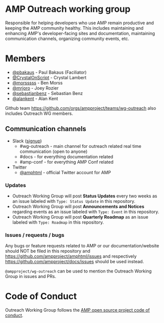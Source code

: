 # AMP Outreach working group

Responsible for helping developers who use AMP remain productive and keeping the AMP community healthy. This includes maintaining and enhancing AMP's developer-facing sites and documentation, maintaining communication channels, organizing community events, etc.

# Members

- [@pbakaus](https://github.com/pbakaus) - Paul Bakaus (Faciliator)
- [@CrystalOnScript](https://github.com/CrystalOnScript) - Crystal Lambert
- [@morsssss](https://github.com/morsssss) - Ben Morss
- [@mrjoro](https://github.com/mrjoro) - Joey Rozier
- [@sebastianbenz](https://github.com/sebastianbenz) - Sebastian Benz
- [@alankent](https://github.com/alankent) - Alan Kent

Github team https://github.com/orgs/ampproject/teams/wg-outreach also includes Outreach WG members.

## Communication channels

- Slack ([signup](https://docs.google.com/forms/d/e/1FAIpQLSd83J2IZA6cdR6jPwABGsJE8YL4pkypAbKMGgUZZriU7Qu6Tg/viewform?fbzx=4406980310789882877))
  - #wg-outreach - main channel for outreach related real time communication (open to anyone)
  - #docs - for everything documentation related
  - #amp-conf - for everything AMP Conf related
- Twitter
  - [@amphtml](https://twitter.com/amphtml) - official Twitter account for AMP

### Updates

- Outreach Working Group will post **Status Updates** every two weeks as an issue labeled with `Type: Status Update` in this repository.
- Outreach Working Group will post **Announcements and Notices** regarding events as an issue labeled with `Type: Event` in this repository.
- Outreach Working Group will post **Quarterly Roadmap** as an issue labeled with `Type: Roadmap` in this repository.

### Issues / requests / bugs

Any bugs or feature requests related to AMP or our documentation/website should NOT be filed in this repository and https://github.com/ampproject/amphtml/issues and respectively https://github.com/ampproject/docs/issues should be used instead.

`@ampproject/wg-outreach` can be used to mention the Outreach Working Group in issues and PRs.

# Code of Conduct
Outreach Working Group follows the [AMP open source project code of conduct](https://github.com/ampproject/meta/blob/master/CODE_OF_CONDUCT.md).
